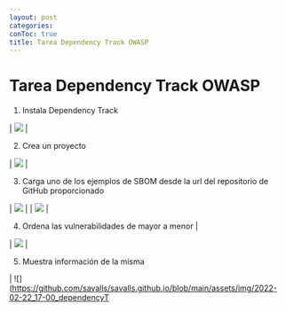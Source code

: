 ```yaml
---
layout: post
categories: 
conToc: true
title: Tarea Dependency Track OWASP
---
```





# Tarea Dependency Track OWASP







1.  Instala Dependency Track

| ![](https://github.com/savalls/savalls.github.io/blob/main/assets/img/2022-02-22_17-00_dependencyTrack001.png?raw=true) |



2.  Crea un proyecto

|  ![](https://github.com/savalls/savalls.github.io/blob/main/assets/img/2022-02-22_17-00_dependencyTrack_newProject002.png?raw=true) |


3.  Carga uno de los ejemplos de SBOM desde la url del repositorio de GitHub proporcionado

|  ![](https://github.com/savalls/savalls.github.io/blob/main/assets/img/2022-02-22_17-00_dependencyTrack_sbomUpload003.png?raw=true) |
|  ![](https://github.com/savalls/savalls.github.io/blob/main/assets/img/2022-02-22_17-00_dependencyTrack_sbomUpload004.png?raw=true) |


 4.  Ordena las vulnerabilidades de mayor a menor |


|                      ![](https://github.com/savalls/savalls.github.io/blob/main/assets/img/2022-02-22_17-00_dependencyTrack_RiskScore005.png?raw=true)                           |


5.  Muestra información de la misma

| ![](https://github.com/savalls/savalls.github.io/blob/main/assets/img/2022-02-22_17-00_dependencyT